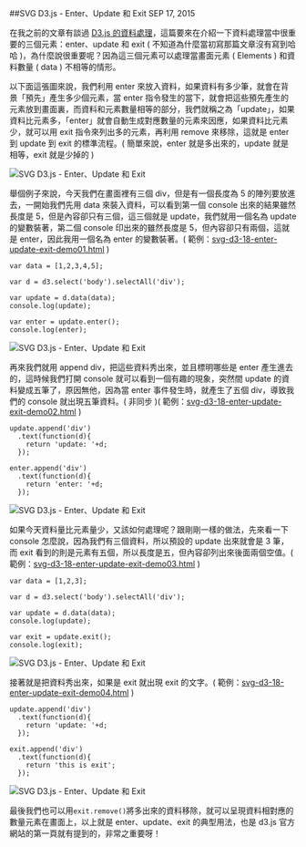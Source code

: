 <!-- @@master  = ../../_layout.html-->

<!-- @@block  =  jsBottom-->

<include src="../../_articles-js.html"></include>

<!-- @@close-->

<!-- @@block  =  css-->

<include src="../../_articles-css.html"></include>

<!-- @@close-->

<!-- @@block  =  articles-social-->

<include src="../../_articles-social.html"></include>

<!-- @@close-->

<!-- @@block  =  articles-footer-->

<include src="../../_articles.html"></include>

<!-- @@close-->

<!-- @@block  =  meta-->

<meta property="article:published_time" content="2015-09-17T23:50:00+01:00">

<meta name="keywords" content="svg,d3,d3js,enter,data,exit,update">

<meta name="description" content="在我之前的文章有談過 D3.js 的資料處理，這篇要來在介紹一下資料處理當中很重要的三個元素：enter、update 和 exit，為什麼說很重要呢？因為這三個元素可以處理當畫面元素 ( Elements ) 和資料數量 ( data ) 不相等的情形。">

<meta itemprop="name" content="SVG D3.js - Enter、Update 和 Exit - OXXO.STUDIO">

<meta itemprop="image" content="http://www.oxxostudio.tw/img/articles/201509/20150917_1_01b.jpg">

<meta itemprop="description" content="在我之前的文章有談過 D3.js 的資料處理，這篇要來在介紹一下資料處理當中很重要的三個元素：enter、update 和 exit，為什麼說很重要呢？因為這三個元素可以處理當畫面元素 ( Elements ) 和資料數量 ( data ) 不相等的情形。">

<meta property="og:title" content="SVG D3.js - Enter、Update 和 Exit - OXXO.STUDIO">

<meta property="og:url" content="http://www.oxxostudio.tw/articles/201509/svg-d3-18-enter-update-exit.html" target="_blank">

<meta property="og:image" content="http://www.oxxostudio.tw/img/articles/201509/20150917_1_01b.jpg">

<meta property="og:description" content="在我之前的文章有談過 D3.js 的資料處理，這篇要來在介紹一下資料處理當中很重要的三個元素：enter、update 和 exit，為什麼說很重要呢？因為這三個元素可以處理當畫面元素 ( Elements ) 和資料數量 ( data ) 不相等的情形。">

<title>SVG D3.js - Enter、Update 和 Exit - OXXO.STUDIO</title> 

<!-- @@close-->

<!-- @@block  =  articles-content--> 

##SVG D3.js - Enter、Update 和 Exit <span class="article-date" tag="web">SEP 17, 2015</span>

在我之前的文章有談過 [D3.js 的資料處理](http://www.oxxostudio.tw/articles/201411/svg-d3-01-data.html)，這篇要來在介紹一下資料處理當中很重要的三個元素：enter、update 和 exit ( 不知道為什麼當初寫那篇文章沒有寫到哈哈 )，為什麼說很重要呢？因為這三個元素可以處理當畫面元素 ( Elements ) 和資料數量 ( data ) 不相等的情形。

以下面這張圖來說，我們利用 enter 來放入資料，如果資料有多少筆，就會在背景「預先」產生多少個元素，當 enter 指令發生的當下，就會把這些預先產生的元素放到畫面裏，而資料和元素數量相等的部分，我們就稱之為「update」，如果資料比元素多，「enter」就會自動生成對應數量的元素來因應，如果資料比元素少，就可以用 exit 指令來列出多的元素，再利用 remove 來移除，這就是 enter 到 update 到 exit 的標準流程。( 簡單來說，enter 就是多出來的，update 就是相等，exit 就是少掉的 )

![SVG D3.js - Enter、Update 和 Exit](/img/articles/201509/20150917_1_01b.jpg)

舉個例子來說，今天我們在畫面裡有三個 div，但是有一個長度為 5 的陣列要放進去，一開始我們先用 data 來裝入資料，可以看到第一個 console 出來的結果雖然長度是 5，但是內容卻只有三個，這三個就是 update，我們就用一個名為 update 的變數裝著，第二個 console 印出來的雖然長度是 5，但內容卻只有兩個，這就是 enter，因此我用一個名為 enter 的變數裝著。( 範例：[svg-d3-18-enter-update-exit-demo01.html](/demo/201509/svg-d3-18-enter-update-exit-demo01.html) )

	var data = [1,2,3,4,5];

	var d = d3.select('body').selectAll('div');

	var update = d.data(data);
	console.log(update);

	var enter = update.enter();
	console.log(enter);

![SVG D3.js - Enter、Update 和 Exit](/img/articles/201509/20150917_1_02.jpg)

再來我們就用 append div，把這些資料秀出來，並且標明哪些是 enter 產生進去的，這時候我們打開 console 就可以看到一個有趣的現象，突然間 update 的資料變成五筆了，原因無他，因為當 enter 事件發生時，就產生了五個 div，導致我們的 console 就出現五筆資料。( 非同步 )( 範例：[svg-d3-18-enter-update-exit-demo02.html](/demo/201509/svg-d3-18-enter-update-exit-demo02.html) )

	update.append('div')
	  .text(function(d){
	    return 'update: '+d;
	  });

	enter.append('div')
	  .text(function(d){
	    return 'enter: '+d;
	  });

![SVG D3.js - Enter、Update 和 Exit](/img/articles/201509/20150917_1_03.jpg)

如果今天資料量比元素量少，又該如何處理呢？跟剛剛一樣的做法，先來看一下 console 怎麼說，因為我們有三個資料，所以預設的 update 出來就會是 3 筆，而 exit 看到的則是元素有五個，所以長度是五，但內容卻列出來後面兩個空值。( 範例：[svg-d3-18-enter-update-exit-demo03.html](/demo/201509/svg-d3-18-enter-update-exit-demo03.html) )

	var data = [1,2,3];

	var d = d3.select('body').selectAll('div');

	var update = d.data(data);
	console.log(update);

	var exit = update.exit();
	console.log(exit);

![SVG D3.js - Enter、Update 和 Exit](/img/articles/201509/20150917_1_04.jpg)

接著就是把資料秀出來，如果是 exit 就出現 exit 的文字。( 範例：[svg-d3-18-enter-update-exit-demo04.html](/demo/201509/svg-d3-18-enter-update-exit-demo04.html) )

	update.append('div')
	  .text(function(d){
	    return 'update: '+d;
	  });

	exit.append('div')
	  .text(function(d){
	    return 'this is exit';
	  });

![SVG D3.js - Enter、Update 和 Exit](/img/articles/201509/20150917_1_05.jpg)

最後我們也可以用`exit.remove()`將多出來的資料移除，就可以呈現資料相對應的數量元素在畫面上，以上就是 enter、update、exit 的典型用法，也是 d3.js 官方網站的第一頁就有提到的，非常之重要呀！

<!-- @@close-->




